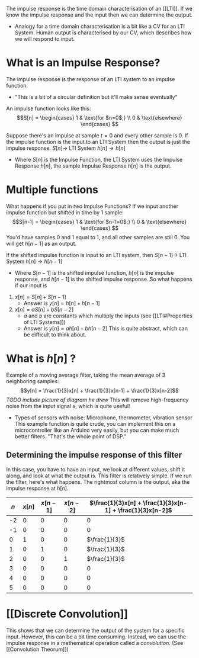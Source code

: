 The impulse response is the time domain characterisation of an [[LTI]]. If we know the impulse response and the input then we can determine the output.
- Analogy for a time domain characterisation is a bit like a CV for an LTI System. Human output is characterised by our CV, which describes how we will respond to input.

# What is an Impulse Response?
The impulse response is the response of an LTI system to an impulse function.
- "This is a bit of a circular definition but it'll make sense eventually"

An impulse function looks like this:
$$S[n] =
	\begin{cases}
      1 & \text{for $n=0$;} \\
      0 & \text{elsewhere}
    \end{cases}
$$

Suppose there's an impulse at sample $t=0$ and every other sample is 0. If the impulse function is the input to an LTI System then the output is just the impulse response.
$S[n] \rightarrow$ LTI System $h[n] \rightarrow h[n]$
- Where $S[n]$ is the Impulse Function, the LTI System uses the Impulse Response $h[n]$, the sample Impulse Response $h[n]$ is the output.

# Multiple functions
What happens if you put in *two* Impulse Functions? If we input another impulse function but shifted in time by 1 sample:
$$S[n-1] =
	\begin{cases}
      1 & \text{for $n-1=0$;} \\
      0 & \text{elsewhere}
    \end{cases}
$$
You'd have samples 0 and 1 equal to 1, and all other samples are still 0. You will get $h[n-1]$ as an output.

If the shifted impulse function is input to an LTI system, then
$S[n-1] \rightarrow$ LTI System $h[n] \rightarrow h[n-1]$
-  Where $S[n-1]$ is the shifted impulse function, $h[n]$ is the impulse response, and $h[n-1]$ is the shifted impulse response.
So what happens if our input is
1. $x[n] = S[n]+S[n-1]$
	- Answer is $y[n] = h[n]+h[n-1]$ 
2. $x[n]=aS[n]+bS[n-2]$
	- $a$ and $b$ are constants which multiply the inputs (see [[LTI#Properties of LTI Systems]])
	- Answer is $y[n]=ah[n]+bh[n-2]$
This is quite abstract, which can be difficult to think about.

# What is $h[n]$ ?
Example of a moving average filter, taking the mean average of 3 neighboring samples:
$$y[n] = \frac{1}{3}x[n] + \frac{1}{3}x[n-1] + \frac{1}{3}x[n-2]$$
*TODO include picture of diagram he drew*
This will remove high-frequency noise from the input signal $x$, which is quite useful!
- Types of sensors with noise: Microphone, thermometer, vibration sensor
This example function is quite crude, you can implement this on a microcontroller like an Arduino very easily, but you can make much better filters. "That's the whole point of DSP."
## Determining the impulse response of this filter
In this case, you have to have an input, we look at different values, shift it along, and look at what the output is. This filter is relatively simple. If we run the filter, here's what happens. The rightmost column is the output, aka the impulse response at $h[n]$.

| $n$ | $x[n]$ | $x[n-1]$ | $x[n-2]$ | $\frac{1}{3}x[n] + \frac{1}{3}x[n-1] + \frac{1}{3}x[n-2]$ |
| --- | ------ | -------- | -------- | ----------------------------------------------------- |
| -2  | 0      | 0        | 0        | 0                                                     |
| -1  | 0      | 0        | 0        | 0                                                     |
| 0   | 1      | 0        | 0        | $\frac{1}{3}$                                         |
| 1   | 0      | 1        | 0        | $\frac{1}{3}$                                         |
| 2   | 0      | 0        | 1        | $\frac{1}{3}$                                         |
| 3   | 0      | 0        | 0        | 0                                                     |
| 4   | 0      | 0        | 0        | 0                                                     |
| 5   | 0      | 0        | 0        | 0                                                     |
# [[Discrete Convolution]]
This shows that we can determine the output of the system for a specific input. However, this can be a bit time consuming. Instead, we can use the impulse response in a mathematical operation called a *convolution*. (See [[Convolution Theorum]])
